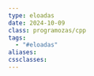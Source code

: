 ```yaml
---
type: eloadas
date: 2024-10-09
class: programozas/cpp
tags:
  - "#eloadas"
aliases: 
cssclasses:
---
```

